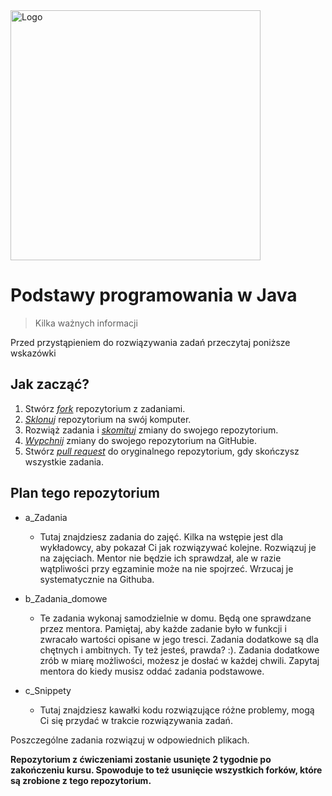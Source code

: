 <img alt="Logo" src="http://coderslab.pl/wp-content/themes/coderslab/svg/logo-coderslab.svg" width="400">


# Podstawy programowania w Java
> Kilka ważnych informacji

Przed przystąpieniem do rozwiązywania zadań przeczytaj poniższe wskazówki

## Jak zacząć?

1. Stwórz [*fork*][forking] repozytorium z zadaniami.
2. [*Sklonuj*][ref-clone] repozytorium na swój komputer.
3. Rozwiąż zadania i [*skomituj*][ref-commit] zmiany do swojego repozytorium.
4. [*Wypchnij*][ref-push] zmiany do swojego repozytorium na GitHubie.
5. Stwórz [*pull request*][pull-request] do oryginalnego repozytorium, gdy skończysz wszystkie zadania.


## Plan tego repozytorium

* a_Zadania

    * Tutaj znajdziesz zadania do zajęć. Kilka na wstępie jest dla wykładowcy, aby pokazał Ci jak rozwiązywać kolejne. Rozwiązuj je na zajęciach. Mentor nie będzie ich sprawdzał, ale w razie wątpliwości przy egzaminie może na nie spojrzeć. Wrzucaj je systematycznie na Githuba.


* b_Zadania_domowe
    * Te zadania wykonaj samodzielnie w domu. Będą one sprawdzane przez mentora. Pamiętaj, aby każde zadanie było w funkcji i zwracało wartości opisane w jego tresci. Zadania dodatkowe są dla chętnych i ambitnych. Ty też jesteś, prawda? :). Zadania dodatkowe zrób w miarę możliwości, możesz je dosłać w każdej chwili. Zapytaj mentora do kiedy musisz oddać zadania podstawowe.


* c_Snippety
    * Tutaj znajdziesz kawałki kodu rozwiązujące różne problemy, mogą Ci się przydać w trakcie rozwiązywania zadań.

    
Poszczególne zadania rozwiązuj w odpowiednich plikach.


<!-- Links -->
[forking]: https://guides.github.com/activities/forking/
[ref-clone]: http://gitref.org/creating/#clone
[ref-commit]: http://gitref.org/basic/#commit
[ref-push]: http://gitref.org/remotes/#push
[pull-request]: https://help.github.com/articles/creating-a-pull-request

**Repozytorium z ćwiczeniami zostanie usunięte 2 tygodnie po zakończeniu kursu. Spowoduje to też usunięcie wszystkich forków, które są zrobione z tego repozytorium.**
